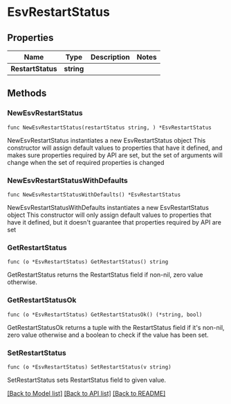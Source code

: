 # EsvRestartStatus

## Properties

Name | Type | Description | Notes
------------ | ------------- | ------------- | -------------
**RestartStatus** | **string** |  | 

## Methods

### NewEsvRestartStatus

`func NewEsvRestartStatus(restartStatus string, ) *EsvRestartStatus`

NewEsvRestartStatus instantiates a new EsvRestartStatus object
This constructor will assign default values to properties that have it defined,
and makes sure properties required by API are set, but the set of arguments
will change when the set of required properties is changed

### NewEsvRestartStatusWithDefaults

`func NewEsvRestartStatusWithDefaults() *EsvRestartStatus`

NewEsvRestartStatusWithDefaults instantiates a new EsvRestartStatus object
This constructor will only assign default values to properties that have it defined,
but it doesn't guarantee that properties required by API are set

### GetRestartStatus

`func (o *EsvRestartStatus) GetRestartStatus() string`

GetRestartStatus returns the RestartStatus field if non-nil, zero value otherwise.

### GetRestartStatusOk

`func (o *EsvRestartStatus) GetRestartStatusOk() (*string, bool)`

GetRestartStatusOk returns a tuple with the RestartStatus field if it's non-nil, zero value otherwise
and a boolean to check if the value has been set.

### SetRestartStatus

`func (o *EsvRestartStatus) SetRestartStatus(v string)`

SetRestartStatus sets RestartStatus field to given value.



[[Back to Model list]](../README.md#documentation-for-models) [[Back to API list]](../README.md#documentation-for-api-endpoints) [[Back to README]](../README.md)


